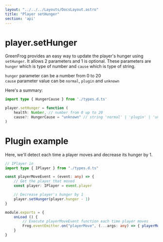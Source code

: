 ```yaml
---
layout: "../../../Layouts/DocsLayout.astro"
title: "Player setHunger"
section: 'api'
---
```


# player.setHunger

GreenFrog provides an easy way to update the player's hunger using `setHunger`. It allows 2 parameters and 1 is optional. These parameters are `hunger` which is type of number and `cause` which is type of string. 

`hunger` parameter can be a number from 0 to 20  
`cause` parameter value can be `normal`, `plugin` and `unknown` 

Here's a summary:

```ts
import type { HungerCause } from './types.d.ts'

player.setHunger = function (
    health: Number, // number from 0 up to 20
    cause?: HungerCause = "unknown" // string 'normal' | 'plugin' | 'unknown'
)
```

# Plugin example

Here, we'll detect each time a player moves and decrease its hunger by 1.

```ts
// IPlayer in 
import type { IPlayer } from "./types.d.ts"

const playerMoveEvent = (event: any) => {
    // Get the player that moved
    const player: IPlayer = event.player

    // Decrease player's hunger by 1
    player.setHunger(player.hunger - 1) 
}

module.exports = {
    onLoad () {
        // Execute playerMoveEvent function each time player moves
        Frog.eventEmitter.on("playerMove", (...args: any) => { playerMoveEvent(...args, Frog) })
    }
}
```